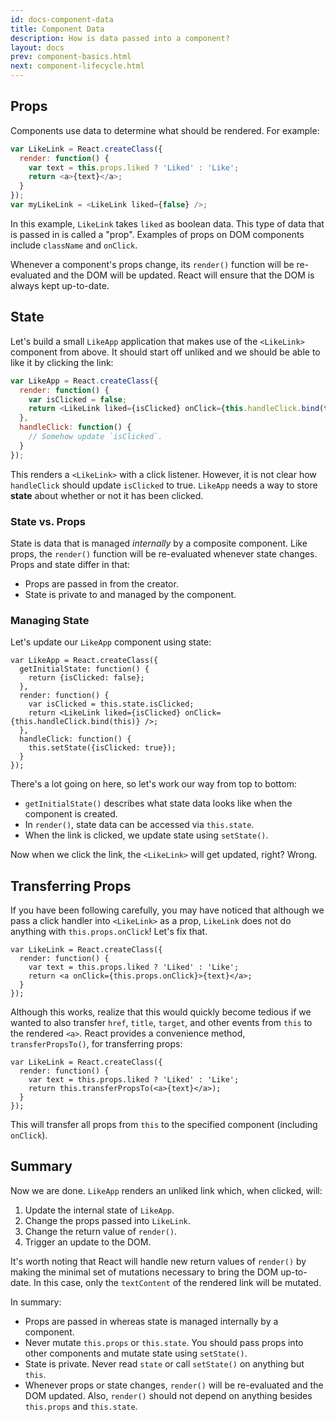 ```yaml
---
id: docs-component-data
title: Component Data
description: How is data passed into a component?
layout: docs
prev: component-basics.html
next: component-lifecycle.html
---
```


## Props

Components use data to determine what should be rendered. For example:

```javascript
var LikeLink = React.createClass({
  render: function() {
    var text = this.props.liked ? 'Liked' : 'Like';
    return <a>{text}</a>;
  }
});
var myLikeLink = <LikeLink liked={false} />;
```

In this example, `LikeLink` takes `liked` as boolean data. This type of data
that is passed in is called a "prop". Examples of props on DOM components
include `className` and `onClick`.

Whenever a component's props change, its `render()` function will be
re-evaluated and the DOM will be updated. React will ensure that the DOM is
always kept up-to-date.

## State

Let's build a small `LikeApp` application that makes use of the `<LikeLink>`
component from above. It should start off unliked and we should be able to like
it by clicking the link:

```javascript
var LikeApp = React.createClass({
  render: function() {
    var isClicked = false;
    return <LikeLink liked={isClicked} onClick={this.handleClick.bind(this)} />;
  },
  handleClick: function() {
    // Somehow update `isClicked`.
  }
});
```

This renders a `<LikeLink>` with a click listener. However, it is not clear how
`handleClick` should update `isClicked` to true. `LikeApp` needs a way to store
**state** about whether or not it has been clicked.

### State vs. Props

State is data that is managed _internally_ by a composite component. Like props,
the `render()` function will be re-evaluated whenever state changes. Props and
state differ in that:

 - Props are passed in from the creator.
 - State is private to and managed by the component.

### Managing State

Let's update our `LikeApp` component using state:

```javascript{2-4,6,10}
var LikeApp = React.createClass({
  getInitialState: function() {
    return {isClicked: false};
  },
  render: function() {
    var isClicked = this.state.isClicked;
    return <LikeLink liked={isClicked} onClick={this.handleClick.bind(this)} />;
  },
  handleClick: function() {
    this.setState({isClicked: true});
  }
});
```

There's a lot going on here, so let's work our way from top to bottom:

 - `getInitialState()` describes what state data looks like when the component
   is created.
 - In `render()`, state data can be accessed via `this.state`.
 - When the link is clicked, we update state using `setState()`.

Now when we click the link, the `<LikeLink>` will get updated, right? Wrong.

## Transferring Props

If you have been following carefully, you may have noticed that although we pass
a click handler into `<LikeLink>` as a prop, `LikeLink` does not do anything
with `this.props.onClick`! Let's fix that.

```javascript{4}
var LikeLink = React.createClass({
  render: function() {
    var text = this.props.liked ? 'Liked' : 'Like';
    return <a onClick={this.props.onClick}>{text}</a>;
  }
});
```

Although this works, realize that this would quickly become tedious if we wanted
to also transfer `href`, `title`, `target`, and other events from `this` to the
rendered `<a>`. React provides a convenience method, `transferPropsTo()`, for
transferring props:

```javascript{4}
var LikeLink = React.createClass({
  render: function() {
    var text = this.props.liked ? 'Liked' : 'Like';
    return this.transferPropsTo(<a>{text}</a>);
  }
});
```

This will transfer all props from `this` to the specified component (including
`onClick`).

## Summary

Now we are done. `LikeApp` renders an unliked link which, when clicked, will:

1. Update the internal state of `LikeApp`.
2. Change the props passed into `LikeLink`.
3. Change the return value of `render()`.
4. Trigger an update to the DOM.

It's worth noting that React will handle new return values of `render()` by
making the minimal set of mutations necessary to bring the DOM up-to-date. In
this case, only the `textContent` of the rendered link will be mutated.

In summary:

 - Props are passed in whereas state is managed internally by a component.
 - Never mutate `this.props` or `this.state`. You should pass props into other
   components and mutate state using `setState()`.
 - State is private. Never read `state` or call `setState()` on
   anything but `this`.
 - Whenever props or state changes, `render()` will be re-evaluated and the DOM
   updated. Also, `render()` should not depend on anything besides `this.props`
   and `this.state`.

